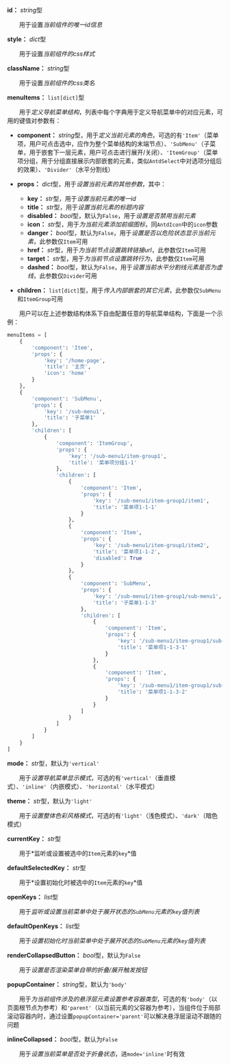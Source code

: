 **id：** *string*型

　　用于设置*当前组件的唯一id信息*

**style：** *dict*型

　　用于设置*当前组件的css样式*

**className：** *string*型

　　用于设置*当前组件的css类名*

**menuItems：** `list[dict]`型

　　用于*定义导航菜单结构*，列表中每个字典用于定义导航菜单中的对应元素，可用的键值对参数有：

- **component：** *string*型，用于*定义当前元素的角色*，可选的有`'Item'`（菜单项，用户可点击选中，应作为整个菜单结构的末端节点）、`'SubMenu'`（子菜单，用于嵌套下一层元素，用户可点击进行展开/关闭）、`'ItemGroup'`（菜单项分组，用于分组直接展示内部嵌套的元素，类似`AntdSelect`中对选项分组后的效果）、`'Divider'`（水平分割线）

- **props：** *dict*型，用于*设置当前元素的其他参数*，其中：
  - **key：** *str*型，用于*设置当前元素的唯一id*
  - **title：** *str*型，用于*设置当前元素的标题内容*
  - **disabled：** *bool*型，默认为`False`，用于*设置是否禁用当前元素*
  - **icon：** *str*型，用于*为当前元素添加前缀图标*，同`AntdIcon`中的`icon`参数
  - **danger：** *bool*型，默认为`False`，用于*设置是否以危险状态显示当前元素*，此参数仅`Item`可用
  - **href：** *str*型，用于*为当前节点设置跳转链接url*，此参数仅`Item`可用
  - **target：** *str*型，用于*为当前节点设置跳转行为*，此参数仅`Item`可用
  - **dashed：** *bool*型，默认为`False`，用于*设置当前水平分割线元素是否为虚线*，此参数仅`Divider`可用
  
- **children：** `list[dict]`型，用于*传入内部嵌套的其它元素*，此参数仅`SubMenu`和`ItemGroup`可用

　　用户可以在上述参数结构体系下自由配置任意的导航菜单结构，下面是一个示例：

```python
menuItems = [
    {
        'component': 'Item',
        'props': {
            'key': '/home-page',
            'title': '主页',
            'icon': 'home'
        }
    },
    {
        'component': 'SubMenu',
        'props': {
            'key': '/sub-menu1',
            'title': '子菜单1'
        },
        'children': [
            {
                'component': 'ItemGroup',
                'props': {
                    'key': '/sub-menu1/item-group1',
                    'title': '菜单项分组1-1'
                },
                'children': [
                    {
                        'component': 'Item',
                        'props': {
                            'key': '/sub-menu1/item-group1/item1',
                            'title': '菜单项1-1-1'
                        }
                    },
                    {
                        'component': 'Item',
                        'props': {
                            'key': '/sub-menu1/item-group1/item2',
                            'title': '菜单项1-1-2',
                            'disabled': True
                        }
                    },
                    {
                        'component': 'SubMenu',
                        'props': {
                            'key': '/sub-menu1/item-group1/sub-menu1',
                            'title': '子菜单1-1-3'
                        },
                        'children': [
                            {
                                'component': 'Item',
                                'props': {
                                    'key': '/sub-menu1/item-group1/sub-menu1/item1',
                                    'title': '菜单项1-1-3-1'
                                }
                            },
                            {
                                'component': 'Item',
                                'props': {
                                    'key': '/sub-menu1/item-group1/sub-menu1/item2',
                                    'title': '菜单项1-1-3-2'
                                }
                            }
                        ]
                    }
                ]
            }
        ]
    }
]
```

**mode：** *str*型，默认为`'vertical'` 

　　用于*设置导航菜单显示模式*，可选的有`'vertical'`（垂直模式）、`'inline'`（内嵌模式）、`'horizontal'`（水平模式）

**theme：** *str*型，默认为`'light'`

　　用于*设置整体色彩风格模式*，可选的有`'light'`（浅色模式）、`'dark'`（暗色模式）

**currentKey：** *str*型

　　用于*监听或设置被选中的`Item`元素的`key`*值

**defaultSelectedKey：** *str*型

　　用于*设置初始化时被选中的`Item`元素的`key`*值

**openKeys：** *list*型

　　用于*监听或设置当前菜单中处于展开状态的`SubMenu`元素的`key`值列表*

**defaultOpenKeys：** *list*型

　　用于*设置初始化时当前菜单中处于展开状态的`SubMenu`元素的`key`值列表*

**renderCollapsedButton：** *bool*型，默认为`False`

　　用于*设置是否渲染菜单自带的折叠/展开触发按钮*

**popupContainer：** *string*型，默认为`'body'`

　　用于*为当前组件涉及的悬浮层元素设置参考容器类型*，可选的有`'body'`（以页面根节点为参考）和`'parent'`（以当前元素的父容器为参考），当组件位于局部滚动容器内时，通过设置`popupContainer='parent'`可以解决悬浮层滚动不跟随的问题

**inlineCollapsed：** *bool*型，默认为`False`

　　用于*设置当前菜单是否处于折叠状态*，进`mode='inline'`时有效